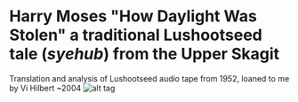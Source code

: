 # Harry Moses "How Daylight Was Stolen" a traditional Lushootseed tale (<i>syehub</i>) from the Upper Skagit
Translation and analysis of Lushootseed audio tape from 1952, loaned to me by Vi Hilbert ~2004
![alt tag](https://raw.githubusercontent.com/paul-shannon/howDaylightWasStolen-harryMoses/master/firstTwoPhrases.png)
